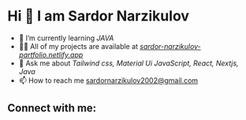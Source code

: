 # Hi 👋 I am Sardor Narzikulov

- 🎡 I’m currently learning _*JAVA*_
- 👨‍💻 All of my projects are available at _[sardor-narzikulov-partfolio.netlify.app](https://sardor-narzikulov-partfolio.netlify.app/)_
- 💬 Ask me about *Tailwind css, Material Ui JavaScript, React, Nextjs, Java* 
- 📫 How to reach me <sardornarzikulov2002@gmail.com>

## Connect with me:

